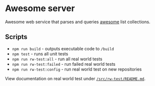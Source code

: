 # Awesome server

Awesome web service that parses and queries [awesome](https://github.com/sindresorhus/awesome) list collections.

## Scripts

- `npm run build` - outputs executable code to `/build`
- `npm test` - runs all unit tests
- `npm run rw-test:all` - run all real world tests
- `npm run rw-test:failed` - run failed real world tests
- `npm run rw-test:config` - run real world test on new repositories

View documentation on real world test under [`/src/rw-test/README.md`](./src/rw-test/README.md).
